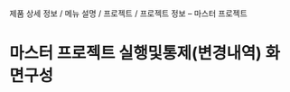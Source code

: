 <!--breadcrumb:제품 상세 정보 / 메뉴 설명 / 프로젝트 / 프로젝트 정보 – 마스터 프로젝트--><span class="md-breadcrumb">제품 상세 정보 / 메뉴 설명 / 프로젝트 / 프로젝트 정보 – 마스터 프로젝트</span>
# 마스터 프로젝트 실행및통제(변경내역) 화면구성
